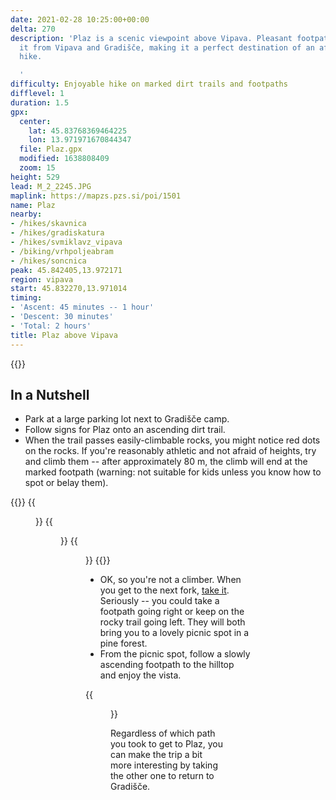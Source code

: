```yaml
---
date: 2021-02-28 10:25:00+00:00
delta: 270
description: 'Plaz is a scenic viewpoint above Vipava. Pleasant footpaths lead to
  it from Vipava and Gradišče, making it a perfect destination of an afternoon family
  hike.

  '
difficulty: Enjoyable hike on marked dirt trails and footpaths
difflevel: 1
duration: 1.5
gpx:
  center:
    lat: 45.83768369464225
    lon: 13.971971670844347
  file: Plaz.gpx
  modified: 1638808409
  zoom: 15
height: 529
lead: M_2_2245.JPG
maplink: https://mapzs.pzs.si/poi/1501
name: Plaz
nearby:
- /hikes/skavnica
- /hikes/gradiskatura
- /hikes/svmiklavz_vipava
- /biking/vrhpoljeabram
- /hikes/soncnica
peak: 45.842405,13.972171
region: vipava
start: 45.832270,13.971014
timing:
- 'Ascent: 45 minutes -- 1 hour'
- 'Descent: 30 minutes'
- 'Total: 2 hours'
title: Plaz above Vipava
---
```

{{<hike-details description="true">}}
## In a Nutshell

* Park at a large parking lot next to Gradišče camp.
* Follow signs for Plaz onto an ascending dirt trail.
* When the trail passes easily-climbable rocks, you might notice red dots on the rocks. If you're reasonably athletic and not afraid of heights, try and climb them -- after approximately 80 m, the climb will end at the marked footpath (warning: not suitable for kids unless you know how to spot or belay them).

{{<gallery>}}
{{<figure src="M_2_2247.JPG" caption="Start of the dirt trail">}}
{{<figure src="M_2_2248.JPG" caption="Climb these rocks">}}
{{<figure src="M_2_2250.JPG" caption="Marked footpath">}}
{{</gallery>}}

* OK, so you're not a climber. When you get to the next fork, [take it](https://quoteinvestigator.com/2013/07/25/fork-road/). Seriously -- you could take a footpath going right or keep on the rocky trail going left. They will both bring you to a lovely picnic spot in a pine forest.
* From the picnic spot, follow a slowly ascending footpath to the hilltop and enjoy the vista.

{{<figure src="M_2_2249.JPG" caption="View of Vipava valley">}}

Regardless of which path you took to get to Plaz, you can make the trip a bit more interesting by taking the other one to return to Gradišče.
